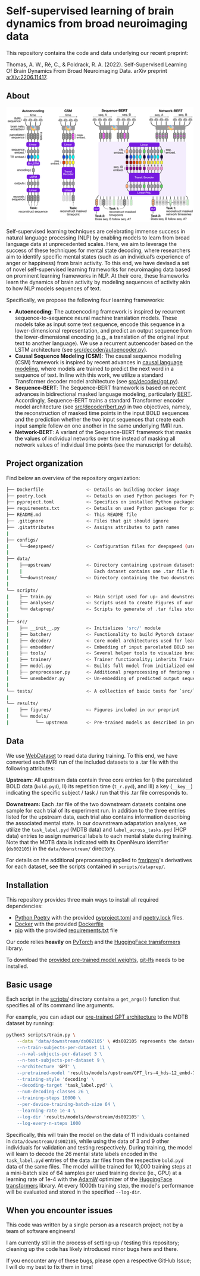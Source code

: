 # Self-supervised learning of brain dynamics from broad neuroimaging data

This repository contains the code and data underlying our recent preprint:

Thomas, A. W., Ré, C., & Poldrack, R. A. (2022). Self-Supervised Learning Of Brain Dynamics From Broad Neuroimaging Data. arXiv preprint [arXiv:2206.11417](https://arxiv.org/abs/2206.11417).


## About

![Learning frameworks](results/figures/fig1_modelling-frameworks.png)

Self-supervised learning techniques are celebrating immense success in natural language processing (NLP) by enabling models to learn from broad language data at unprecedented scales. Here, we aim to leverage the success of these techniques for mental state decoding, where researchers aim to identify specific mental states (such as an individual’s experience of anger or happiness) from brain activity. To this end, we have devised a set of novel self-supervised learning frameworks for neuroimaging data based on prominent learning frameworks in NLP. At their core, these frameworks learn the dynamics of brain activity by modeling sequences of activity akin to how NLP models sequences of text. 

Specifically, we propose the following four learning frameworks:
- **Autoencoding**: The autoencoding framework is inspired by recurrent sequence-to-sequence neural machine translation models. These models take as input some text sequence, encode this sequence in a lower-dimensional representation, and predict an output sequence from the lower-dimensional encoding (e.g., a translation of the original input text to another language). We use a recurrent autoencoder based on the LSTM architecture (see [src/decoder/autoencoder.py](src/decoder/autoencoder.py)).
- **Causal Sequence Modeling (CSM)**: The causal sequence modeling (CSM) framework is inspired by recent advances in [causal language modeling](https://proceedings.neurips.cc/paper/2020/hash/1457c0d6bfcb4967418bfb8ac142f64a-Abstract.html), where models are trained to predict the next word in a sequence of text. In line with this work, we utilize a standard Transformer decoder model architecture (see [src/decoder/gpt.py](src/decoder/gpt.py)).
- **Sequence-BERT**: The Sequence-BERT framework is based on recent advances in bidirectional masked language
modeling, particularly [BERT](https://arxiv.org/abs/1810.04805). Accordingly, Sequence-BERT trains a standard Transformer encoder model architecture (see [src/decoder/bert.py](src/decoder/bert.py)) in two objectives, namely, the reconstruction of masked time points in the input BOLD sequences and the prediction whether the two input sequences that create each input sample follow on one another in the same underlying fMRI run. 
- **Network-BERT**: A variant of the Sequence-BERT framework that masks the values of individual networks over time instead of masking all network values of individual time points (see the manuscript for details). 


## Project organization

Find below an overview of the repository organization: 

```bash
├── Dockerfile                <- Details on building Docker image
├── poetry.lock               <- Details on used Python packages for Python poetry
├── pyproject.toml            <- Specifics on installed Python packages with Python poetry
├── requirements.txt          <- Details on used Python packages for pip install 
├── README.md                 <- This README file
├── .gitignore                <- Files that git should ignore
├── .gitattributes            <- Assigns attributes to path names
|
├── configs/
|    └──deepspeed/            <- Configuration files for deepspeed (used to accelerate GPU training)
|
├── data/
|    ├──upstream/             <- Directory containing upstream datasets;
|    |                           Each dataset contains one .tar file for each of its fMRI runs
|    └──downstream/           <- Directory containing the two downstream datasets
|
└── scripts/
|    ├── train.py             <- Main script used for up- and downstream training of models
|    ├── analyses/            <- Scripts used to create Figures of our preprint
|    └── dataprep/            <- Scripts to generate of .tar files stored in `data/`
|
├── src/
|    ├── __init__.py          <- Initializes 'src/' module
|    ├── batcher/             <- Functionality to build Pytorch datasets from .tar-files in data/
|    ├── decoder/             <- Core model architectures used for learning
|    ├── embedder/            <- Embedding of input parcelated BOLD sequences into embedding space; Adding of training tokens to input; Masking of inputs during training; Computation of training losses
|    ├── tools/               <- Several helper tools to visualize brain maps, grab .tar-files, plot DL model architectures, and configure wandb
|    ├── trainer/             <- Trainer functionality; inherits Trainer object from HuggingFrace transformers library
|    ├── model.py             <- Builds full model from initialized embedder, decoder, and unembedder objects
|    ├── preprocessor.py      <- Additional preprocessing of fmriprep derivatives
|    └── unembedder.py        <- Un-embedding of predicted output sequences back to input space
|
└── tests/                    <- A collection of basic tests for `src/` module
|
└── results/
|    ├── figures/             <- Figures included in our preprint
|    └── models/              
|          └── upstream       <- Pre-trained models as described in preprint
```


## Data

We use [WebDataset](https://github.com/webdataset/webdataset) to read data during training. To this end, we have converted each fMRI run of the included datasets to a .tar file with the following attributes:

**Upstream:** All upstream data contain three core entries for I) the parcelated BOLD data (`bold.pyd`), II) its repetition time (`t_r.pyd`), and III) a key (`__key__`) indicating the specific subject / task / run that this .tar file corresponds to. 

**Downstream:** Each .tar file of the two downstream datasets contains one sample for each trial of its experiment run. In addition to the three entries listed for the upstream data, each trial also contains information describing the associated mental state. In our downstream adapatation analyses, we utilize the `task_label.pyd` (MDTB data) and `label_across_tasks.pyd` (HCP data) entries to assign numerical labels to each mental state during training. Note that the MDTB data is indicated with its OpenNeuro identifier (`ds002105`) in the `data/downstream/` directory. 

For details on the additional preprocessing applied to [fmriprep](https://fmriprep.org/en/stable/)'s derivatives for each dataset, see the scripts contained in `scripts/dataprep/`.


## Installation 

This repository provides three main ways to install all required dependencies:

- [Python Poetry](https://python-poetry.org/) with the provided [pyproject.toml](pyproject.toml) and [poetry.lock](poetry.lock) files.
- [Docker](https://www.docker.com/) with the provided [Dockerfile](Dockerfile)
- [pip](https://pypi.org/project/pip/) with the provided [requirements.txt](requirements.txt) file

Our code relies **heavily** on [PyTorch](https://pytorch.org/) and the [HuggingFace transformers](https://huggingface.co/docs/transformers/index) library.

To download the [provided pre-trained model weights](https://github.com/athms/learning-from-brains/tree/master/results/models/upstream), [git-lfs](https://git-lfs.com) needs to be installed. 


## Basic usage

Each script in the [scripts/](scripts/) directory contains a `get_args()` function that specifies all of its command line arguments.

For example, you can adapt our [pre-trained GPT architecture](results/models/upstream/GPT_lrs-4_hds-12_embd-768_train-CSM_lr-0005_bs-192_drp-01) to the MDTB dataset by running:

```bash
python3 scripts/train.py \
    --data 'data/downstream/ds002105' \ #ds002105 represents the dataset's OpenNeuro identifier
    --n-train-subjects-per-dataset 11 \
    --n-val-subjects-per-dataset 3 \
    --n-test-subjects-per-dataset 9 \
    --architecture 'GPT' \
    --pretrained-model 'results/models/upstream/GPT_lrs-4_hds-12_embd-768_train-CSM_lr-0005_bs-192_drp-01/model_final/pytorch_model.bin' \
    --training-style 'decoding' \
    --decoding-target 'task_label.pyd' \
    --num-decoding-classes 26 \
    --training-steps 10000 \
    --per-device-training-batch-size 64 \
    --learning-rate 1e-4 \
    --log-dir 'results/models/downstream/ds002105' \
    --log-every-n-steps 1000
```

Specifically, this will train the model on the data of 11 individuals contained in `data/downstream/ds002105`, while using the data of 3 and 9 other individuals for validation and testing respectively. During training, the model will learn to decode the 26 mental state labels encoded in the `task_label.pyd` entries of the data .tar files from the respective `bold.pyd` data of the same files. The model will be trained for 10,000 training steps at a mini-batch size of 64 samples per used training device (ie., GPU) at a learning rate of 1e-4 with the [AdamW](https://huggingface.co/docs/transformers/main_classes/optimizer_schedules) optimizer of the [HuggingFace transformers](https://huggingface.co/docs/transformers/index) library. At every 1000th training step, the model's performance will be evaluated and stored in the specified `--log-dir`.


## When you encounter issues

This code was written by a single person as a research project; not by a team of software engineers!

I am currently still in the process of setting-up / testing this repository; cleaning up the code has likely introduced minor bugs here and there. 

If you encounter any of these bugs, please open a respective GitHub Issue; I will do my best to fix them in time!
